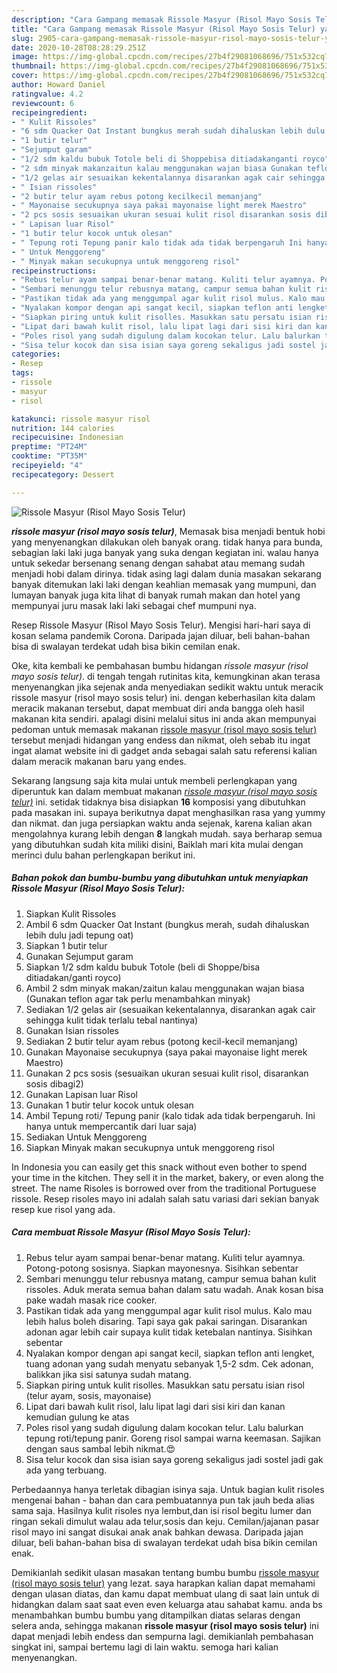 ```yaml
---
description: "Cara Gampang memasak Rissole Masyur (Risol Mayo Sosis Telur) yang Menggugah Selera"
title: "Cara Gampang memasak Rissole Masyur (Risol Mayo Sosis Telur) yang Menggugah Selera"
slug: 2905-cara-gampang-memasak-rissole-masyur-risol-mayo-sosis-telur-yang-menggugah-selera
date: 2020-10-28T08:28:29.251Z
image: https://img-global.cpcdn.com/recipes/27b4f29081068696/751x532cq70/rissole-masyur-risol-mayo-sosis-telur-foto-resep-utama.jpg
thumbnail: https://img-global.cpcdn.com/recipes/27b4f29081068696/751x532cq70/rissole-masyur-risol-mayo-sosis-telur-foto-resep-utama.jpg
cover: https://img-global.cpcdn.com/recipes/27b4f29081068696/751x532cq70/rissole-masyur-risol-mayo-sosis-telur-foto-resep-utama.jpg
author: Howard Daniel
ratingvalue: 4.2
reviewcount: 6
recipeingredient:
- " Kulit Rissoles"
- "6 sdm Quacker Oat Instant bungkus merah sudah dihaluskan lebih dulu jadi tepung oat"
- "1 butir telur"
- "Sejumput garam"
- "1/2 sdm kaldu bubuk Totole beli di Shoppebisa ditiadakanganti royco"
- "2 sdm minyak makanzaitun kalau menggunakan wajan biasa Gunakan teflon agar tak perlu menambahkan minyak"
- "1/2 gelas air sesuaikan kekentalannya disarankan agak cair sehingga kulit tidak terlalu tebal nantinya"
- " Isian rissoles"
- "2 butir telur ayam rebus potong kecilkecil memanjang"
- " Mayonaise secukupnya saya pakai mayonaise light merek Maestro"
- "2 pcs sosis sesuaikan ukuran sesuai kulit risol disarankan sosis dibagi2"
- " Lapisan luar Risol"
- "1 butir telur kocok untuk olesan"
- " Tepung roti Tepung panir kalo tidak ada tidak berpengaruh Ini hanya untuk mempercantik dari luar saja"
- " Untuk Menggoreng"
- " Minyak makan secukupnya untuk menggoreng risol"
recipeinstructions:
- "Rebus telur ayam sampai benar-benar matang. Kuliti telur ayamnya. Potong-potong sosisnya. Siapkan mayonesnya. Sisihkan sebentar"
- "Sembari menunggu telur rebusnya matang, campur semua bahan kulit rissoles. Aduk merata semua bahan dalam satu wadah. Anak kosan bisa pake wadah masak rice cooker."
- "Pastikan tidak ada yang menggumpal agar kulit risol mulus. Kalo mau lebih halus boleh disaring. Tapi saya gak pakai saringan. Disarankan adonan agar lebih cair supaya kulit tidak ketebalan nantinya. Sisihkan sebentar"
- "Nyalakan kompor dengan api sangat kecil, siapkan teflon anti lengket, tuang adonan yang sudah menyatu sebanyak 1,5-2 sdm. Cek adonan, balikkan jika sisi satunya sudah matang."
- "Siapkan piring untuk kulit risolles. Masukkan satu persatu isian risol (telur ayam, sosis, mayonaise)"
- "Lipat dari bawah kulit risol, lalu lipat lagi dari sisi kiri dan kanan kemudian gulung ke atas"
- "Poles risol yang sudah digulung dalam kocokan telur. Lalu balurkan tepung roti/tepung panir. Goreng risol sampai warna keemasan. Sajikan dengan saus sambal lebih nikmat.😍"
- "Sisa telur kocok dan sisa isian saya goreng sekaligus jadi sostel jadi gak ada yang terbuang."
categories:
- Resep
tags:
- rissole
- masyur
- risol

katakunci: rissole masyur risol 
nutrition: 144 calories
recipecuisine: Indonesian
preptime: "PT24M"
cooktime: "PT35M"
recipeyield: "4"
recipecategory: Dessert

---
```



![Rissole Masyur (Risol Mayo Sosis Telur)](https://img-global.cpcdn.com/recipes/27b4f29081068696/751x532cq70/rissole-masyur-risol-mayo-sosis-telur-foto-resep-utama.jpg)

<b><i>rissole masyur (risol mayo sosis telur)</i></b>, Memasak bisa menjadi bentuk hobi yang menyenangkan dilakukan oleh banyak orang. tidak hanya para bunda, sebagian laki laki juga banyak yang suka dengan kegiatan ini. walau hanya untuk sekedar bersenang senang dengan sahabat atau memang sudah menjadi hobi dalam dirinya. tidak asing lagi dalam dunia masakan sekarang banyak ditemukan laki laki dengan keahlian memasak yang mumpuni, dan lumayan banyak juga kita lihat di banyak rumah makan dan hotel yang mempunyai juru masak laki laki sebagai chef mumpuni nya.

Resep Rissole Masyur (Risol Mayo Sosis Telur). Mengisi hari-hari saya di kosan selama pandemik Corona. Daripada jajan diluar, beli bahan-bahan bisa di swalayan terdekat udah bisa bikin cemilan enak.

Oke, kita kembali ke pembahasan bumbu hidangan <i>rissole masyur (risol mayo sosis telur)</i>. di tengah tengah rutinitas kita, kemungkinan akan terasa menyenangkan jika sejenak anda menyediakan sedikit waktu untuk meracik rissole masyur (risol mayo sosis telur) ini. dengan keberhasilan kita dalam meracik makanan tersebut, dapat membuat diri anda bangga oleh hasil makanan kita sendiri. apalagi disini melalui situs ini anda akan mempunyai pedoman untuk memasak makanan <u>rissole masyur (risol mayo sosis telur)</u> tersebut menjadi hidangan yang endess dan nikmat, oleh sebab itu ingat ingat alamat website ini di gadget anda sebagai salah satu referensi kalian dalam meracik makanan baru yang endes.


Sekarang langsung saja kita mulai untuk membeli perlengkapan yang diperuntuk kan dalam membuat makanan <u><i>rissole masyur (risol mayo sosis telur)</i></u> ini. setidak tidaknya bisa disiapkan <b>16</b> komposisi yang dibutuhkan pada masakan ini. supaya berikutnya dapat menghasilkan rasa yang yummy dan nikmat. dan juga persiapkan waktu anda sejenak, karena kalian akan mengolahnya kurang lebih dengan <b>8</b> langkah mudah. saya berharap semua yang dibutuhkan sudah kita miliki disini, Baiklah mari kita mulai dengan merinci dulu bahan perlengkapan berikut ini.

<!--inarticleads1-->

##### Bahan pokok dan bumbu-bumbu yang dibutuhkan untuk menyiapkan Rissole Masyur (Risol Mayo Sosis Telur):

1. Siapkan  Kulit Rissoles
1. Ambil 6 sdm Quacker Oat Instant (bungkus merah, sudah dihaluskan lebih dulu jadi tepung oat)
1. Siapkan 1 butir telur
1. Gunakan Sejumput garam
1. Siapkan 1/2 sdm kaldu bubuk Totole (beli di Shoppe/bisa ditiadakan/ganti royco)
1. Ambil 2 sdm minyak makan/zaitun kalau menggunakan wajan biasa (Gunakan teflon agar tak perlu menambahkan minyak)
1. Sediakan 1/2 gelas air (sesuaikan kekentalannya, disarankan agak cair sehingga kulit tidak terlalu tebal nantinya)
1. Gunakan  Isian rissoles
1. Sediakan 2 butir telur ayam rebus (potong kecil-kecil memanjang)
1. Gunakan  Mayonaise secukupnya (saya pakai mayonaise light merek Maestro)
1. Gunakan 2 pcs sosis (sesuaikan ukuran sesuai kulit risol, disarankan sosis dibagi2)
1. Gunakan  Lapisan luar Risol
1. Gunakan 1 butir telur kocok untuk olesan
1. Ambil  Tepung roti/ Tepung panir (kalo tidak ada tidak berpengaruh. Ini hanya untuk mempercantik dari luar saja)
1. Sediakan  Untuk Menggoreng
1. Siapkan  Minyak makan secukupnya untuk menggoreng risol


In Indonesia you can easily get this snack without even bother to spend your time in the kitchen. They sell it in the market, bakery, or even along the street. The name Risoles is borrowed over from the traditional Portuguese rissole. Resep risoles mayo ini adalah salah satu variasi dari sekian banyak resep kue risol yang ada. 

<!--inarticleads2-->

##### Cara membuat Rissole Masyur (Risol Mayo Sosis Telur):

1. Rebus telur ayam sampai benar-benar matang. Kuliti telur ayamnya. Potong-potong sosisnya. Siapkan mayonesnya. Sisihkan sebentar
1. Sembari menunggu telur rebusnya matang, campur semua bahan kulit rissoles. Aduk merata semua bahan dalam satu wadah. Anak kosan bisa pake wadah masak rice cooker.
1. Pastikan tidak ada yang menggumpal agar kulit risol mulus. Kalo mau lebih halus boleh disaring. Tapi saya gak pakai saringan. Disarankan adonan agar lebih cair supaya kulit tidak ketebalan nantinya. Sisihkan sebentar
1. Nyalakan kompor dengan api sangat kecil, siapkan teflon anti lengket, tuang adonan yang sudah menyatu sebanyak 1,5-2 sdm. Cek adonan, balikkan jika sisi satunya sudah matang.
1. Siapkan piring untuk kulit risolles. Masukkan satu persatu isian risol (telur ayam, sosis, mayonaise)
1. Lipat dari bawah kulit risol, lalu lipat lagi dari sisi kiri dan kanan kemudian gulung ke atas
1. Poles risol yang sudah digulung dalam kocokan telur. Lalu balurkan tepung roti/tepung panir. Goreng risol sampai warna keemasan. Sajikan dengan saus sambal lebih nikmat.😍
1. Sisa telur kocok dan sisa isian saya goreng sekaligus jadi sostel jadi gak ada yang terbuang.


Perbedaannya hanya terletak dibagian isinya saja. Untuk bagian kulit risoles mengenai bahan - bahan dan cara pembuatannya pun tak jauh beda alias sama saja. Hasilnya kulit risoles nya lembut,dan isi risol begitu lumer dan ringan sekali dimulut walau ada telur,sosis dan keju. Cemilan/jajanan pasar risol mayo ini sangat disukai anak anak bahkan dewasa. Daripada jajan diluar, beli bahan-bahan bisa di swalayan terdekat udah bisa bikin cemilan enak. 

Demikianlah sedikit ulasan masakan tentang bumbu bumbu <u>rissole masyur (risol mayo sosis telur)</u> yang lezat. saya harapkan kalian dapat memahami dengan ulasan diatas, dan kamu dapat membuat ulang di saat lain untuk di hidangkan dalam saat saat even even keluarga atau sahabat kamu. anda bs menambahkan bumbu bumbu yang ditampilkan diatas selaras dengan selera anda, sehingga makanan <b>rissole masyur (risol mayo sosis telur)</b> ini dapat menjadi lebih endess dan sempurna lagi. demikianlah pembahasan singkat ini, sampai bertemu lagi di lain waktu. semoga hari kalian menyenangkan.
